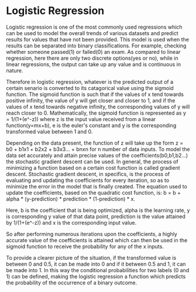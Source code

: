 # Logistic Regression
Logistic regression is one of the most commonly used regressions which can be used to model the overall trends of various datasets and predict results for values that have not been provided. This model is used when the results can be separated into binary classifications. For example, checking whether someone passed(1) or failed(0) an exam. As compared to linear regression, here there are only two discrete options(yes or no), while in linear regressions, the output can take up any value and is continuous in nature. 

Therefore in logistic regression, whatever is the predicted output of a certain senario is converted to its catagorical value using the sigmoid function.
The sigmoid function is such that if the values of x tend towards positive infinity, the value of y will get closer and closer to 1, and if the values of x tend towards negative infinity, the corresponding values of y will reach closer to 0. Mathematically, the sigmoid function is represented as y = 1/(1+(e^-z)) where z is the input value received from a linear function(y=mx+b), e is the euler's constant and y is the corresponding transformed value between 1 and 0.

Depending on the data present, the function of z will take up the form z = b0 + b1x1 + b2x2 + b3x3... + bnxn for n number of data inputs. To model the data set accurately and attain precise values of the coefficients(b0,b1,b2...) the stochastic gradient descent can be used. In general, the process of minimizing a function based on a certain cost function is called gradient descent. Stochastic gradient descent, in specifics, is the process of evaluating and updating the coefficients for every iteration, so as to minimize the error in the model that is finally created. The equation used to update the coefficients, based on the quadratic cost function, is:
                         b = b + alpha * (y-prediction) * prediction * (1-prediction) * x.

Here, b is the coefficient that is being optimized, alpha is the learning rate, y is corresponding y value of that data point, prediction is the value attained by 1/(1+(e^-z)) and x is the corresponding input value.

So after performing numerous iterations upon the coefficients, a highly accurate value of the coefficients is attained which can then be used in the sigmoid function to receive the probability for any of the x inputs. 

To provide a clearer picture of the situation, if the transformed value is between 0 and 0.5, it can be made into 0 and if it between 0.5 and 1, it can be made into 1. In this way the conditional probabilities for two labels (0 and 1) can be defined, making the logistic regression a function which predicts the probability of the occurrence of a binary outcome.

